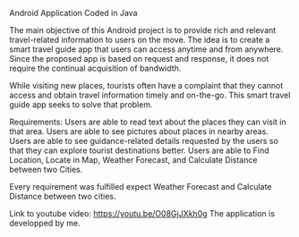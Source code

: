 Android Application Coded in Java

The main objective of this Android project is to provide rich and relevant travel-related information to users on the move.
The idea is to create a smart travel guide app that users can access anytime and from anywhere.
Since the proposed app is based on request and response, it does not require the continual acquisition of bandwidth.

While visiting new places, tourists often have a complaint that they cannot access and obtain travel information timely and on-the-go. 
This smart travel guide app seeks to solve that problem.

Requirements: 
Users are able to read text about the places they can visit in that area. 
Users are able to see pictures about places in nearby areas. 
Users are able to see guidance-related details requested by the users so that they can explore tourist destinations better.
Users are able to Find Location, Locate in Map, Weather Forecast, and Calculate Distance between two Cities.

Every requirement was fulfilled expect Weather Forecast and Calculate Distance between two cities.

Link to youtube video: https://youtu.be/O08GjJXkh0g
The application is developped by me.

